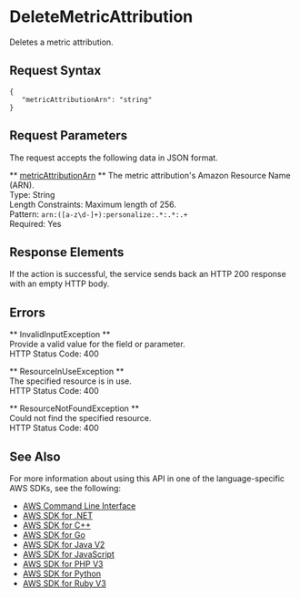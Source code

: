# DeleteMetricAttribution<a name="API_DeleteMetricAttribution"></a>

Deletes a metric attribution\.

## Request Syntax<a name="API_DeleteMetricAttribution_RequestSyntax"></a>

```
{
   "metricAttributionArn": "string"
}
```

## Request Parameters<a name="API_DeleteMetricAttribution_RequestParameters"></a>

The request accepts the following data in JSON format\.

 ** [metricAttributionArn](#API_DeleteMetricAttribution_RequestSyntax) **   <a name="personalize-DeleteMetricAttribution-request-metricAttributionArn"></a>
The metric attribution's Amazon Resource Name \(ARN\)\.  
Type: String  
Length Constraints: Maximum length of 256\.  
Pattern: `arn:([a-z\d-]+):personalize:.*:.*:.+`   
Required: Yes

## Response Elements<a name="API_DeleteMetricAttribution_ResponseElements"></a>

If the action is successful, the service sends back an HTTP 200 response with an empty HTTP body\.

## Errors<a name="API_DeleteMetricAttribution_Errors"></a>

 ** InvalidInputException **   
Provide a valid value for the field or parameter\.  
HTTP Status Code: 400

 ** ResourceInUseException **   
The specified resource is in use\.  
HTTP Status Code: 400

 ** ResourceNotFoundException **   
Could not find the specified resource\.  
HTTP Status Code: 400

## See Also<a name="API_DeleteMetricAttribution_SeeAlso"></a>

For more information about using this API in one of the language\-specific AWS SDKs, see the following:
+  [AWS Command Line Interface](https://docs.aws.amazon.com/goto/aws-cli/personalize-2018-05-22/DeleteMetricAttribution) 
+  [AWS SDK for \.NET](https://docs.aws.amazon.com/goto/DotNetSDKV3/personalize-2018-05-22/DeleteMetricAttribution) 
+  [AWS SDK for C\+\+](https://docs.aws.amazon.com/goto/SdkForCpp/personalize-2018-05-22/DeleteMetricAttribution) 
+  [AWS SDK for Go](https://docs.aws.amazon.com/goto/SdkForGoV1/personalize-2018-05-22/DeleteMetricAttribution) 
+  [AWS SDK for Java V2](https://docs.aws.amazon.com/goto/SdkForJavaV2/personalize-2018-05-22/DeleteMetricAttribution) 
+  [AWS SDK for JavaScript](https://docs.aws.amazon.com/goto/AWSJavaScriptSDK/personalize-2018-05-22/DeleteMetricAttribution) 
+  [AWS SDK for PHP V3](https://docs.aws.amazon.com/goto/SdkForPHPV3/personalize-2018-05-22/DeleteMetricAttribution) 
+  [AWS SDK for Python](https://docs.aws.amazon.com/goto/boto3/personalize-2018-05-22/DeleteMetricAttribution) 
+  [AWS SDK for Ruby V3](https://docs.aws.amazon.com/goto/SdkForRubyV3/personalize-2018-05-22/DeleteMetricAttribution) 